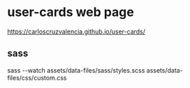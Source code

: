 # user-cards web page

https://carloscruzvalencia.github.io/user-cards/

## sass

sass --watch assets/data-files/sass/styles.scss assets/data-files/css/custom.css

